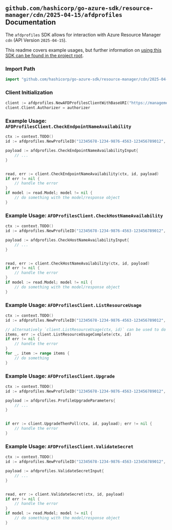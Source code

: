 
## `github.com/hashicorp/go-azure-sdk/resource-manager/cdn/2025-04-15/afdprofiles` Documentation

The `afdprofiles` SDK allows for interaction with Azure Resource Manager `cdn` (API Version `2025-04-15`).

This readme covers example usages, but further information on [using this SDK can be found in the project root](https://github.com/hashicorp/go-azure-sdk/tree/main/docs).

### Import Path

```go
import "github.com/hashicorp/go-azure-sdk/resource-manager/cdn/2025-04-15/afdprofiles"
```


### Client Initialization

```go
client := afdprofiles.NewAFDProfilesClientWithBaseURI("https://management.azure.com")
client.Client.Authorizer = authorizer
```


### Example Usage: `AFDProfilesClient.CheckEndpointNameAvailability`

```go
ctx := context.TODO()
id := afdprofiles.NewProfileID("12345678-1234-9876-4563-123456789012", "example-resource-group", "profileName")

payload := afdprofiles.CheckEndpointNameAvailabilityInput{
	// ...
}


read, err := client.CheckEndpointNameAvailability(ctx, id, payload)
if err != nil {
	// handle the error
}
if model := read.Model; model != nil {
	// do something with the model/response object
}
```


### Example Usage: `AFDProfilesClient.CheckHostNameAvailability`

```go
ctx := context.TODO()
id := afdprofiles.NewProfileID("12345678-1234-9876-4563-123456789012", "example-resource-group", "profileName")

payload := afdprofiles.CheckHostNameAvailabilityInput{
	// ...
}


read, err := client.CheckHostNameAvailability(ctx, id, payload)
if err != nil {
	// handle the error
}
if model := read.Model; model != nil {
	// do something with the model/response object
}
```


### Example Usage: `AFDProfilesClient.ListResourceUsage`

```go
ctx := context.TODO()
id := afdprofiles.NewProfileID("12345678-1234-9876-4563-123456789012", "example-resource-group", "profileName")

// alternatively `client.ListResourceUsage(ctx, id)` can be used to do batched pagination
items, err := client.ListResourceUsageComplete(ctx, id)
if err != nil {
	// handle the error
}
for _, item := range items {
	// do something
}
```


### Example Usage: `AFDProfilesClient.Upgrade`

```go
ctx := context.TODO()
id := afdprofiles.NewProfileID("12345678-1234-9876-4563-123456789012", "example-resource-group", "profileName")

payload := afdprofiles.ProfileUpgradeParameters{
	// ...
}


if err := client.UpgradeThenPoll(ctx, id, payload); err != nil {
	// handle the error
}
```


### Example Usage: `AFDProfilesClient.ValidateSecret`

```go
ctx := context.TODO()
id := afdprofiles.NewProfileID("12345678-1234-9876-4563-123456789012", "example-resource-group", "profileName")

payload := afdprofiles.ValidateSecretInput{
	// ...
}


read, err := client.ValidateSecret(ctx, id, payload)
if err != nil {
	// handle the error
}
if model := read.Model; model != nil {
	// do something with the model/response object
}
```
